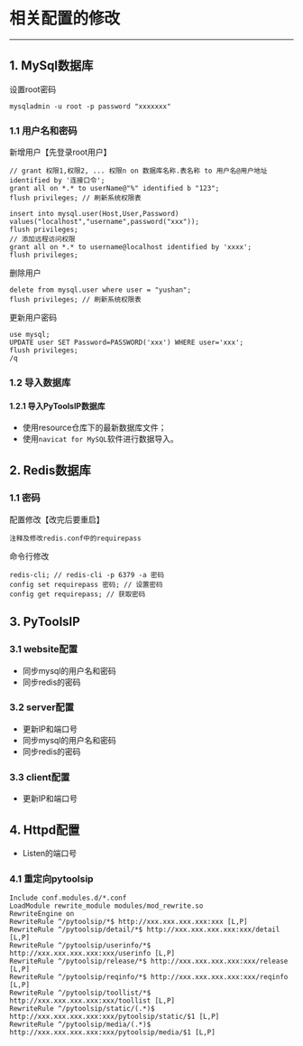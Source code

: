 # 相关配置的修改

----
## 1. MySql数据库
设置root密码  
```
mysqladmin -u root -p password "xxxxxxx"
```

### 1.1 用户名和密码
新增用户【先登录root用户】
```
// grant 权限1,权限2, ... 权限n on 数据库名称.表名称 to 用户名@用户地址 identified by '连接口令';
grant all on *.* to userName@"%" identified b "123";
flush privileges; // 刷新系统权限表
```
```
insert into mysql.user(Host,User,Password) values("localhost","username",password("xxx"));
flush privileges;
// 添加远程访问权限
grant all on *.* to username@localhost identified by 'xxxx';
flush privileges;
```
删除用户
```
delete from mysql.user where user = "yushan";
flush privileges; // 刷新系统权限表
```
更新用户密码
```
use mysql;
UPDATE user SET Password=PASSWORD('xxx') WHERE user='xxx';
flush privileges;
/q
```

### 1.2 导入数据库
#### 1.2.1 导入PyToolsIP数据库
  * 使用resource仓库下的最新数据库文件；
  * 使用`navicat for MySQL`软件进行数据导入。

## 2. Redis数据库
### 1.1 密码
配置修改【改完后要重启】
```
注释及修改redis.conf中的requirepass
```
命令行修改
```
redis-cli; // redis-cli -p 6379 -a 密码
config set requirepass 密码; // 设置密码
config get requirepass; // 获取密码
```

## 3. PyToolsIP
### 3.1 website配置
  * 同步mysql的用户名和密码
  * 同步redis的密码

### 3.2 server配置
  * 更新IP和端口号
  * 同步mysql的用户名和密码
  * 同步redis的密码

### 3.3 client配置
  * 更新IP和端口号

## 4. Httpd配置
  * Listen的端口号
### 4.1 重定向pytoolsip
```
Include conf.modules.d/*.conf
LoadModule rewrite_module modules/mod_rewrite.so
RewriteEngine on
RewriteRule ^/pytoolsip/*$ http://xxx.xxx.xxx.xxx:xxx [L,P]
RewriteRule ^/pytoolsip/detail/*$ http://xxx.xxx.xxx.xxx:xxx/detail [L,P]
RewriteRule ^/pytoolsip/userinfo/*$ http://xxx.xxx.xxx.xxx:xxx/userinfo [L,P]
RewriteRule ^/pytoolsip/release/*$ http://xxx.xxx.xxx.xxx:xxx/release [L,P]
RewriteRule ^/pytoolsip/reqinfo/*$ http://xxx.xxx.xxx.xxx:xxx/reqinfo [L,P]
RewriteRule ^/pytoolsip/toollist/*$ http://xxx.xxx.xxx.xxx:xxx/toollist [L,P]
RewriteRule ^/pytoolsip/static/(.*)$ http://xxx.xxx.xxx.xxx:xxx/pytoolsip/static/$1 [L,P]
RewriteRule ^/pytoolsip/media/(.*)$ http://xxx.xxx.xxx.xxx:xxx/pytoolsip/media/$1 [L,P]
```
